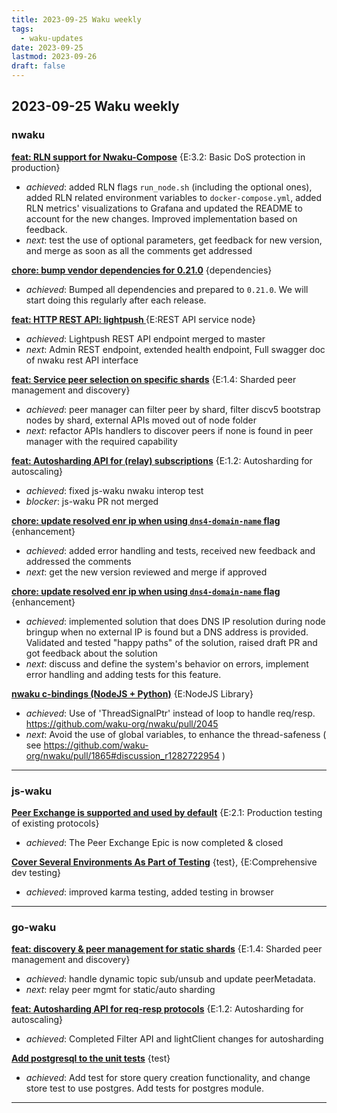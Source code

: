```yaml
---
title: 2023-09-25 Waku weekly
tags:
  - waku-updates
date: 2023-09-25
lastmod: 2023-09-26
draft: false
---
```


2023-09-25 Waku weekly
---
### nwaku

**[feat: RLN support for Nwaku-Compose](https://github.com/waku-org/nwaku/issues/2051)** {E:3.2: Basic DoS protection in production}

- _achieved_: added RLN flags `run_node.sh` (including the optional ones), added RLN related environment variables to `docker-compose.yml`, added RLN metrics' visualizations to Grafana and updated the README to account for the new changes. Improved implementation based on feedback. 
- _next_: test the use of optional parameters, get feedback for new version, and merge as soon as all the comments get addressed

**[chore: bump vendor dependencies for 0.21.0](https://github.com/waku-org/nwaku/issues/2041)** {dependencies}

- _achieved_: Bumped all dependencies and prepared to `0.21.0`. We will start doing this regularly after each release.

**[feat: HTTP REST API: lightpush ](https://github.com/waku-org/nwaku/issues/2040)** {E:REST API service node}

- _achieved_: Lightpush REST API endpoint merged to master
- _next_: Admin REST endpoint, extended health endpoint, Full swagger doc of nwaku rest API interface

**[feat: Service peer selection on specific shards](https://github.com/waku-org/nwaku/issues/1941)** {E:1.4: Sharded peer management and discovery}

- _achieved_: peer manager can filter peer by shard, filter discv5 bootstrap nodes by shard, external APIs moved out of node folder
- _next_: refactor APIs handlers to discover peers if none is found in peer manager with the required capability

**[feat: Autosharding API for (relay) subscriptions](https://github.com/waku-org/nwaku/issues/1936)** {E:1.2: Autosharding for autoscaling}

- _achieved_: fixed js-waku nwaku interop test
- _blocker_: js-waku PR not merged

**[chore: update resolved enr ip when using `dns4-domain-name` flag](https://github.com/waku-org/nwaku/issues/1576)** {enhancement}

- _achieved_: added error handling and tests, received new feedback and addressed the comments
- _next_: get the new version reviewed and merge if approved

**[chore: update resolved enr ip when using `dns4-domain-name` flag](https://github.com/waku-org/nwaku/issues/1576)** {enhancement}

- _achieved_: implemented solution that does DNS IP resolution during node bringup when no external IP is found but a DNS address is provided.
Validated and tested "happy paths" of the solution, raised draft PR and got feedback about the solution
- _next_: discuss and define the system's behavior on errors, implement error handling and adding tests for this feature.

**[nwaku c-bindings (NodeJS + Python)](https://github.com/waku-org/nwaku/issues/1332)** {E:NodeJS Library}

- _achieved_: Use of 'ThreadSignalPtr' instead of loop to handle req/resp.
https://github.com/waku-org/nwaku/pull/2045
- _next_:  Avoid the use of global variables, to enhance the thread-safeness ( see https://github.com/waku-org/nwaku/pull/1865#discussion_r1282722954 )

---
### js-waku

**[Peer Exchange is supported and used by default](https://github.com/waku-org/js-waku/issues/1429)** {E:2.1: Production testing of existing protocols}

- _achieved_: The Peer Exchange Epic is now completed & closed

**[Cover Several Environments As Part of Testing](https://github.com/waku-org/js-waku/issues/52)** {test}, {E:Comprehensive dev testing}

- _achieved_: improved karma testing, added testing in browser

---
### go-waku

**[feat: discovery & peer management for static shards](https://github.com/waku-org/go-waku/issues/727)** {E:1.4: Sharded peer management and discovery}

- _achieved_: handle dynamic topic sub/unsub and update peerMetadata.
- _next_: relay peer mgmt for static/auto sharding

**[feat: Autosharding API for req-resp protocols](https://github.com/waku-org/go-waku/issues/673)** {E:1.2: Autosharding for autoscaling}

- _achieved_: Completed Filter API and lightClient changes for autosharding 

**[Add postgresql to the unit tests](https://github.com/waku-org/go-waku/issues/607)** {test}

- _achieved_: Add test for store query creation functionality, and change store test to use postgres. Add tests for postgres module.

---

